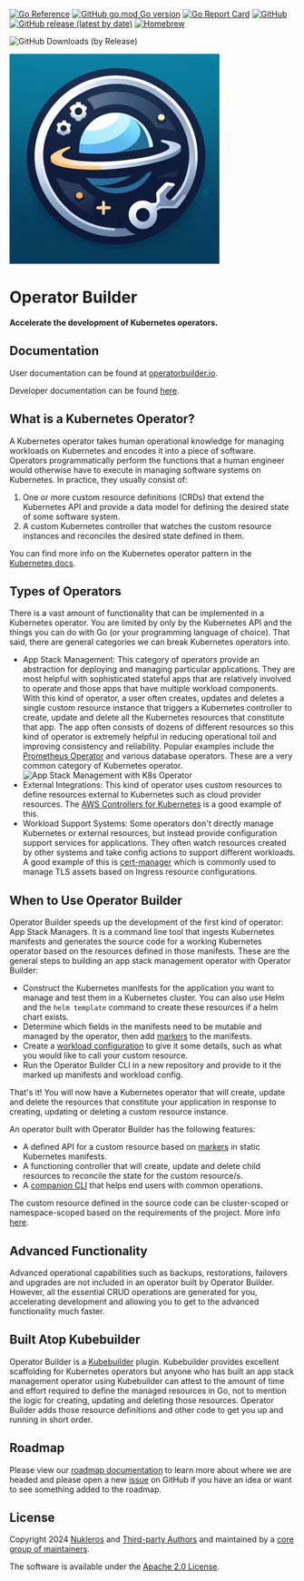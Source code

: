 [![Go Reference](https://pkg.go.dev/badge/github.com/nukleros/operator-builder.svg)](https://pkg.go.dev/github.com/nukleros/operator-builder)
[![GitHub go.mod Go version](https://img.shields.io/github/go-mod/go-version/nukleros/operator-builder)](https://golang.org/)
[![Go Report Card](https://goreportcard.com/badge/github.com/nukleros/operator-builder)](https://goreportcard.com/report/github.com/nukleros/operator-builder)
[![GitHub](https://img.shields.io/github/license/nukleros/operator-builder)](https://github.com/nukleros/operator-builder/blob/main/LICENSE)[![GitHub release (latest by date)](https://img.shields.io/github/v/release/nukleros/operator-builder)](https://github.com/nukleros/operator-builder/releases)
[![Homebrew](https://img.shields.io/badge/dynamic/json.svg?url=https://raw.githubusercontent.com/nukleros/homebrew-tap/master/Info/operator-builder.json&query=$.versions.stable&label=homebrew)](https://github.com/nukleros/operator-builder/releases)
<!---[![Get it from the Snap Store](https://badgen.net/snapcraft/v/operator-builder)](https://snapcraft.io/operator-builder)-->
![GitHub Downloads (by Release)](https://img.shields.io/github/downloads/nukleros/operator-builder/total.svg)

<img src="docs/images/operator-builder-logo.png" alt="Operator Builder Logo" style="width:370px;"/>

# Operator Builder

**Accelerate the development of Kubernetes operators.**

## Documentation

User documentation can be found at
[operatorbuilder.io](https://operatorbuilder.io).

Developer documentation can be found [here](https://github.com/nukleros/operator-builder/tree/main/docs/dev).

## What is a Kubernetes Operator?

A Kubernetes operator takes human operational knowledge for managing workloads
on Kubernetes and encodes it into a piece of software.  Operators programmatically
perform the functions that a human engineer would otherwise have to execute in
managing software systems on Kubernetes.  In practice, they usually consist of:

1. One or more custom resource definitions (CRDs) that extend the Kubernetes API
   and provide a data model for defining the desired state of some software
   system.
1. A custom Kubernetes controller that watches the custom resource instances and
   reconciles the desired state defined in them.

You can find more info on the Kubernetes operator pattern in the [Kubernetes
docs](https://kubernetes.io/docs/concepts/extend-kubernetes/operator/).

## Types of Operators

There is a vast amount of functionality that can be implemented in a Kubernetes
operator.  You are limited by only by the Kubernetes API and the things you can
do with Go (or your programming language of choice).  That said, there are
general categories we can break Kubernetes operators into.

* App Stack Management:  This category of operators provide an abstraction for
  deploying and managing particular applications.  They are most helpful with
  sophisticated stateful apps that are relatively involved to operate and those
  apps that have multiple workload components.  With this kind of operator, a
  user often creates, updates and deletes a single custom resource instance that
  triggers a Kubernetes controller to create, update and delete all the
  Kubernetes resources that constitute that app.  The app often consists of
  dozens of different resources so this kind of operator is extremely helpful
  in reducing operational toil and improving consistency and reliability.
  Popular examples include the [Prometheus Operator](
  https://github.com/prometheus-operator/prometheus-operator) and
  various database operators.  These are a very common category of Kubernetes
  operator.
  ![App Stack Management with K8s
  Operator](docs/images/KubernetesOperatorAppStackManagement.png)
* External Integrations:  This kind of operator uses custom resources to define
  resources external to Kubernetes such as cloud provider resources.  The [AWS
  Controllers for Kubernetes](https://github.com/aws-controllers-k8s/community)
  is a good example of this.
* Workload Support Systems:  Some operators don't directly manage Kubernetes or
  external resources, but instead provide configuration support services for
  applications.  They often watch resources created by other systems and take
  config actions to support different workloads.  A good example of this is
  [cert-manager](https://cert-manager.io/) which is commonly used to manage TLS
  assets based on Ingress resource configurations.

## When to Use Operator Builder

Operator Builder speeds up the development of the first kind of operator:
App Stack Managers.  It is a command line tool that ingests Kubernetes manifests
and generates the source code for a working Kubernetes operator based on the
resources defined in those manifests.  These are the general steps to
building an app stack management operator with Operator Builder:

* Construct the Kubernetes manifests for the application you want to manage and
  test them in a Kubernetes cluster.  You can also use Helm and the `helm template`
  command to create these resources if a helm chart exists.
* Determine which fields in the manifests need to be mutable and managed by the
  operator, then add [markers](https://operatorbuilder.io/markers) to the manifests.
* Create a [workload configuration](https://operatorbuilder.io/workloads) to give it some details,
  such as what you would like to call your custom resource.
* Run the Operator Builder CLI in a new repository and provide to it the marked
  up manifests and workload config.

That's it!  You will now have a Kubernetes operator that will create, update and
delete the resources that constitute your application in response to creating,
updating or deleting a custom resource instance.

An operator built with Operator Builder has the following features:

* A defined API for a custom resource based on [markers](https://operatorbuilder.io/markers) in
  static Kubernetes manifests.
* A functioning controller that will create, update and delete child resources
  to reconcile the state for the custom resource/s.
* A [companion CLI](https://operatorbuilder.io/companion-cli) that helps end users with common
  operations.

The custom resource defined in the source code can be cluster-scoped or
namespace-scoped based on the requirements of the project.  More info
[here](https://operatorbuilder.io/resource-scope).

## Advanced Functionality

Advanced operational capabilities such as backups, restorations, failovers and
upgrades are not included in an operator built by Operator Builder.  However,
all the essential CRUD operations are generated for you, accelerating
development and allowing you to get to the advanced functionality much faster.

## Built Atop Kubebuilder

Operator Builder is a [Kubebuilder](https://github.com/kubernetes-sigs/kubebuilder)
plugin.  Kubebuilder provides excellent scaffolding for Kubernetes operators but
anyone who has built an app stack management operator using Kubebuilder can
attest to the amount of time and effort required to define the managed resources
in Go, not to mention the logic for creating, updating and deleting those resources.
Operator Builder adds those resource definitions and other code to get you up
and running in short order.

## Roadmap

Please view our [roadmap documentation](https://github.com/nukleros/operator-builder/blob/main/ROADMAP.md)
to learn more about where we are headed and please open a new [issue](
https://github.com/nukleros/operator-builder/issues) on GitHub if you have an
idea or want to see something added to the roadmap.

## License

Copyright 2024 [Nukleros](https://github.com/nukleros) and [Third-party Authors](
https://github.com/nukleros/operator-builder/tree/main/THIRD-PARTY.md) and maintained
by a [core group of maintainers](https://github.com/nukleros/operator-builder/tree/main/MAINTAINERS.md).

The software is available under the [Apache 2.0 License](https://www.apache.org/licenses/LICENSE-2.0).


